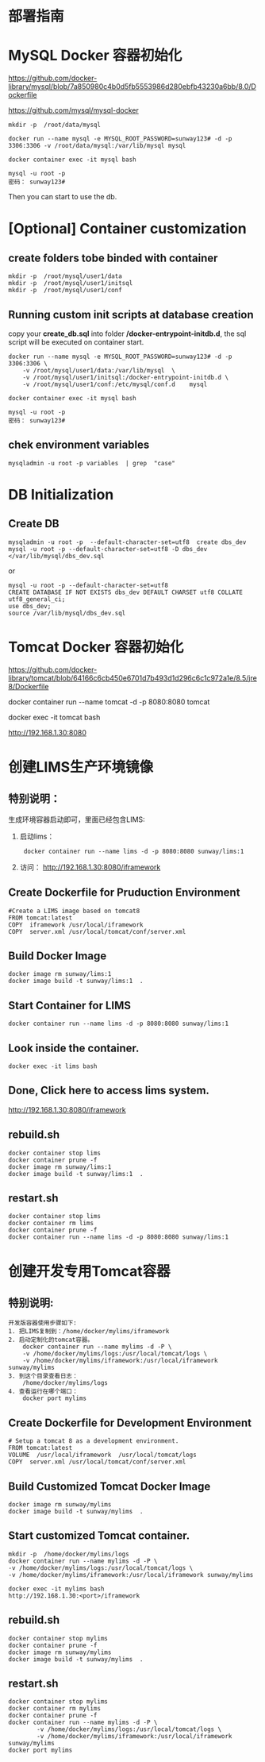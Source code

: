 部署指南
===


MySQL Docker 容器初始化
==

https://github.com/docker-library/mysql/blob/7a850980c4b0d5fb5553986d280ebfb43230a6bb/8.0/Dockerfile

https://github.com/mysql/mysql-docker
	
	mkdir -p  /root/data/mysql

	docker run --name mysql -e MYSQL_ROOT_PASSWORD=sunway123# -d -p 3306:3306 -v /root/data/mysql:/var/lib/mysql mysql
	 
	docker container exec -it mysql bash

	mysql -u root -p 
	密码： sunway123#
Then you can start to use the db.

[Optional] Container customization
====

create folders tobe binded with container
---
```
mkdir -p  /root/mysql/user1/data
mkdir -p  /root/mysql/user1/initsql
mkdir -p  /root/mysql/user1/conf
```	
Running custom init scripts at database creation
---
copy your  **create_db.sql** into folder  **/docker-entrypoint-initdb.d**,  the sql script will be executed on container start.

```
docker run --name mysql -e MYSQL_ROOT_PASSWORD=sunway123# -d -p 3306:3306 \
	-v /root/mysql/user1/data:/var/lib/mysql  \
	-v /root/mysql/user1/initsql:/docker-entrypoint-initdb.d \
	-v /root/mysql/user1/conf:/etc/mysql/conf.d    mysql
 
docker container exec -it mysql bash

mysql -u root -p 
密码： sunway123#
````

chek environment variables
---
	mysqladmin -u root -p variables  | grep  "case"
	
DB Initialization
====

Create DB
--
	mysqladmin -u root -p  --default-character-set=utf8  create dbs_dev
	mysql -u root -p --default-character-set=utf8 -D dbs_dev </var/lib/mysql/dbs_dev.sql
	
or

```
mysql -u root -p --default-character-set=utf8
CREATE DATABASE IF NOT EXISTS dbs_dev DEFAULT CHARSET utf8 COLLATE utf8_general_ci;
use dbs_dev;
source /var/lib/mysql/dbs_dev.sql
```

Tomcat Docker 容器初始化
==
https://github.com/docker-library/tomcat/blob/64166c6cb450e6701d7b493d1d296c6c1c972a1e/8.5/jre8/Dockerfile

docker container run --name tomcat -d -p 8080:8080 tomcat

docker exec -it tomcat bash

http://192.168.1.30:8080



创建LIMS生产环境镜像
===
特别说明：
---
生成环境容器启动即可，里面已经包含LIMS:
	 
1. 启动lims：

		docker container run --name lims -d -p 8080:8080 sunway/lims:1 		 
2. 访问：
<http://192.168.1.30:8080/iframework>

Create Dockerfile for Pruduction Environment
----
	#Create a LIMS image based on tomcat8
	FROM tomcat:latest
	COPY  iframework /usr/local/iframework
	COPY  server.xml /usr/local/tomcat/conf/server.xml

Build Docker Image
---	
	docker image rm sunway/lims:1	
	docker image build -t sunway/lims:1  . 
	
Start Container for LIMS
----
	docker container run --name lims -d -p 8080:8080 sunway/lims:1  
Look inside the container.
--
	docker exec -it lims bash
Done, Click here to access lims system.
--
http://192.168.1.30:8080/iframework


rebuild.sh
--
	docker container stop lims
	docker container prune -f
	docker image rm sunway/lims:1
	docker image build -t sunway/lims:1  .

restart.sh
--
	docker container stop lims
	docker container rm lims
	docker container prune -f
	docker container run --name lims -d -p 8080:8080 sunway/lims:1

创建开发专用Tomcat容器
===	
特别说明:
--
	开发版容器使用步骤如下:
	1. 把LIMS复制到：/home/docker/mylims/iframework
	2. 启动定制化的tomcat容器。
		docker container run --name mylims -d -P \
		-v /home/docker/mylims/logs:/usr/local/tomcat/logs \
		-v /home/docker/mylims/iframework:/usr/local/iframework sunway/mylims 	
	3. 到这个目录查看日志： 
		/home/docker/mylims/logs
	4. 查看运行在哪个端口：  
		docker port mylims
	

Create Dockerfile for Development Environment
----
	# Setup a tomcat 8 as a development environment.
	FROM tomcat:latest
	VOLUME  /usr/local/iframework  /usr/local/tomcat/logs 
	COPY  server.xml /usr/local/tomcat/conf/server.xml

Build Customized Tomcat Docker Image 
---	
	docker image rm sunway/mylims
	docker image build -t sunway/mylims  . 
	
	
Start customized Tomcat container.
----
	mkdir -p  /home/docker/mylims/logs
	docker container run --name mylims -d -P \
	-v /home/docker/mylims/logs:/usr/local/tomcat/logs \
	-v /home/docker/mylims/iframework:/usr/local/iframework sunway/mylims 
	
	docker exec -it mylims bash
	http://192.168.1.30:<port>/iframework


rebuild.sh
--
	docker container stop mylims
	docker container prune -f
	docker image rm sunway/mylims
	docker image build -t sunway/mylims  .


restart.sh
-- 
	docker container stop mylims
	docker container rm mylims
	docker container prune -f
	docker container run --name mylims -d -P \
			-v /home/docker/mylims/logs:/usr/local/tomcat/logs \
			-v /home/docker/mylims/iframework:/usr/local/iframework sunway/mylims
	docker port mylims

